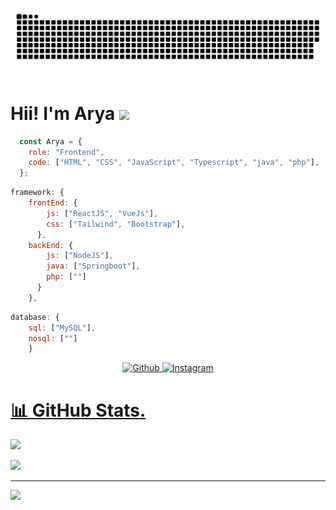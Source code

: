 ![cacing](./github-user-contribution.svg)

# Hii! I'm Arya <img src="https://media.giphy.com/media/mGcNjsfWAjY5AEZNw6/giphy.gif" width="50">   
```javascript
  const Arya = {
    role: "Frontend",
    code: ["HTML", "CSS", "JavaScript", "Typescript", "java", "php"],
  };
```
```javascript
framework: {
    frontEnd: {
        js: ["ReactJS", "VueJs"],
        css: ["Tailwind", "Bootstrap"],
      },
    backEnd: {
        js: ["NodeJS"],
        java: ["Springboot"],
        php: [""]
      }
    },
```

```javascript
database: {
    sql: ["MySQL"],
    nosql: [""]
    }
```


<p align="center"> 
    <a href="https://github.com/AryaEm" target="_blank">
        <img alt="Github" src="https://img.shields.io/badge/GitHub-%2312100E.svg?&style=for-the-badge&logo=Github&logoColor=white" />
    <a href="https://www.instagram.com/aryaa.em/" target="_blank">
        <img alt="Instagram" src="https://img.shields.io/badge/Instagram-000000?style=for-the-badge&logo=instagram&logoColor=white" />
      
</p>      

# 📊 GitHub Stats.  
![](https://github-readme-streak-stats.herokuapp.com/?user=AryaEm&theme=tokyonight&hide_border=false)

![](https://github-readme-stats.vercel.app/api/top-langs/?username=AryaEm&theme=dark&hide_border=false&include_all_commits=true&count_private=true&layout=compact)

---
[![](https://visitcount.itsvg.in/api?id=AryaEm&icon=0&color=0)](https://visitcount.itsvg.in)

<!-- Proudly created with GPRM ( https://gprm.itsvg.in ) -->
